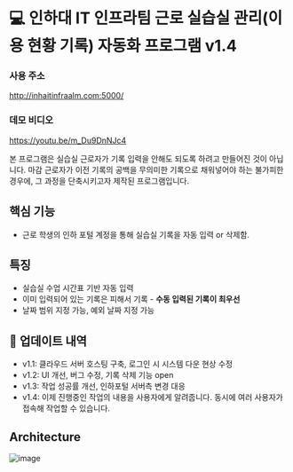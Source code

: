 # 💻 인하대 IT 인프라팀 근로 실습실 관리(이용 현황 기록) 자동화 프로그램 v1.4

### 사용 주소
http://inhaitinfraalm.com:5000/
### 데모 비디오
https://youtu.be/m_Du9DnNJc4

본 프로그램은 실습실 근로자가 기록 입력을 안해도 되도록 하려고 만들어진 것이 아닙니다.
마감 근로자가 이전 기록의 공백을 무의미한 기록으로 채워넣어야 하는 불가피한 경우에, 그 과정을 단축시키고자 제작된 프로그램입니다.

## 핵심 기능
- 근로 학생의 인하 포털 계정을 통해 실습실 기록을 자동 입력 or 삭제함.

## 특징
- 실습실 수업 시간표 기반 자동 입력
- 이미 입력되어 있는 기록은 피해서 기록 - **수동 입력된 기록이 최우선**
- 날짜 범위 지정 가능, 예외 날짜 지정 가능

## 📅 업데이트 내역
- v1.1: 클라우드 서버 호스팅 구축, 로그인 시 시스템 다운 현상 수정
- v1.2: UI 개선, 버그 수정, 기록 삭제 기능 open
- v1.3: 작업 성공률 개선, 인하포털 서버측 변경 대응
- v1.4: 이제 진행중인 작업의 내용을 사용자에게 알려줍니다. 동시에 여러 사용자가 접속해 작업할 수 있습니다.


## Architecture
![image](https://github.com/kyu4583/inha-ict-lab-auto-manager/assets/93894906/b0b30599-a7b1-4896-9fc7-55ecf23e0cda)

